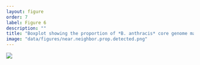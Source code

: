 ```yaml
---
layout: figure
order: 7
label: Figure 6
description: ""
title: "Boxplot showing the proportion of *B. anthracis* core genome markers detected for a collection of metagenomic samples containing *B. anthracis* at a variety of spike-in levels. These synthetic datasets were constructed on a background on 5M soil reads (SRR351473). Half of the datasets contain 150K reads (~10X sequencing depth) from a near neighbor (*B. thuringensis*), which does not impact the proportion of *B. anthracis* markers detected. "
image: "data/figures/near.neighbor.prop.detected.png"
---
```

<img src="{{ site.baseurl }}/data/figures/near.neighbor.prop.detected.png">
